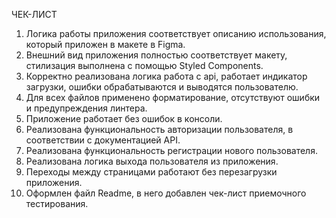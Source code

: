 ЧЕК-ЛИСТ
1. Логика работы приложения соответствует описанию использования, который приложен в макете в Figma.
2. Внешний вид приложения полностью соответствует макету, стилизация выполнена с помощью Styled Components.
3. Корректно реализована логика работа с api, работает индикатор загрузки, ошибки обрабатываются и выводятся пользователю.
4. Для всех файлов применено форматирование, отсутствуют ошибки и предупреждения линтера.
5. Приложение работает без ошибок в консоли.
6. Реализована функциональность авторизации пользователя, в соответствии с документацией API.
7. Реализована функциональность регистрации нового пользователя.
8. Реализована логика выхода пользователя из приложения.
9. Переходы между страницами работают без перезагрузки приложения.
10. Оформлен файл Readme, в него добавлен чек-лист приемочного тестирования.
